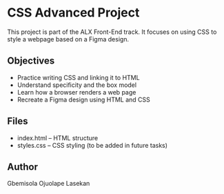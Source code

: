 # CSS Advanced Project

This project is part of the ALX Front-End track. It focuses on using CSS to style a webpage based on a Figma design.

## Objectives

- Practice writing CSS and linking it to HTML
- Understand specificity and the box model
- Learn how a browser renders a web page
- Recreate a Figma design using HTML and CSS

## Files

- index.html – HTML structure
- styles.css – CSS styling (to be added in future tasks)

## Author

Gbemisola Ojuolape Lasekan
